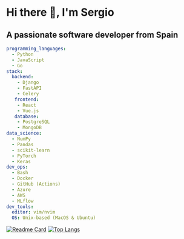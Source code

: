 # Hi there 👋, I'm Sergio
## A passionate software developer from Spain

```yaml
programming_languages:
  - Python
  - JavaScript
  - Go
stack:
  backend:
    - Django
    - FastAPI
    - Celery
   frontend:
    - React
    - Vue.js
   database:
    - PostgreSQL
    - MongoDB
data_science:
  - NumPy
  - Pandas
  - scikit-learn
  - PyTorch
  - Keras
dev_ops:
  - Bash
  - Docker
  - GitHub (Actions)
  - Azure
  - AWS
  - MLflow
dev_tools:
  editor: vim/nvim
  OS: Unix-based (MacOS & Ubuntu)
```

[![Readme Card](https://github-readme-stats.vercel.app/api/?username=gio8tisu)](https://github.com/gio8tisu)
[![Top Langs](https://github-readme-stats.vercel.app/api/top-langs/?username=gio8tisu&hide=jupyter%20notebook,tex&layout=donut)](https://github.com/gio8tisu)